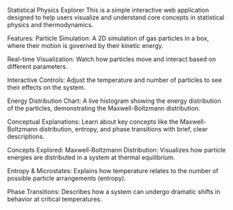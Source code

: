 Statistical Physics Explorer
This is a simple interactive web application designed to help users visualize and understand core concepts in statistical physics and thermodynamics.

Features:
Particle Simulation: A 2D simulation of gas particles in a box, where their motion is governed by their kinetic energy.

Real-time Visualization: Watch how particles move and interact based on different parameters.

Interactive Controls: Adjust the temperature and number of particles to see their effects on the system.

Energy Distribution Chart: A live histogram showing the energy distribution of the particles, demonstrating the Maxwell-Boltzmann distribution.

Conceptual Explanations: Learn about key concepts like the Maxwell-Boltzmann distribution, entropy, and phase transitions with brief, clear descriptions.

Concepts Explored:
Maxwell-Boltzmann Distribution: Visualizes how particle energies are distributed in a system at thermal equilibrium.

Entropy & Microstates: Explains how temperature relates to the number of possible particle arrangements (entropy).

Phase Transitions: Describes how a system can undergo dramatic shifts in behavior at critical temperatures.

